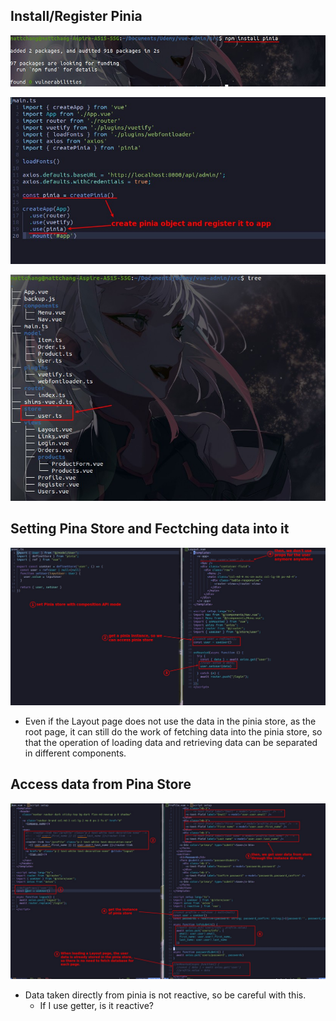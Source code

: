 ## **Install/Register Pinia**

![Alt install pinia](pic/01.jpg)

![Alt register it](pic/02.jpg)

![Alt create file for store](pic/03.jpg)

## **Setting Pina Store and Fectching data into it**

![Alt write content of store and set data to it in Layout](pic/04.jpg)

- Even if the Layout page does not use the data in the pinia store, as the root page, it can still do the work of fetching data into the pinia store, so that the operation of loading data and retrieving data can be separated in different components.

## **Access data from Pina Store**

![Alt access data from store](pic/05.jpg)

- Data taken directly from pinia is not reactive, so be careful with this.
  - If I use getter, is it reactive?
